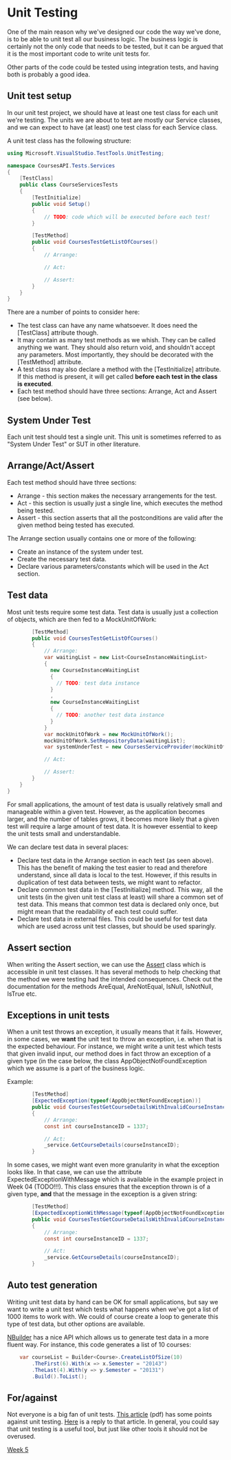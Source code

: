 # Unit Testing

One of the main reason why we've designed our code the way we've done, is to be able to unit test all our business
logic. The business logic is certainly not the only code that needs to be tested, but it can be argued that it is the
most important code to write unit tests for.

Other parts of the code could be tested using integration tests, and having both is probably a good idea.

## Unit test setup

In our unit test project, we should have at least one test class for each unit we're testing. The units we are about 
to test are mostly our Service classes, and we can expect to have (at least) one test class for each Service class.

A unit test class has the following structure:

```c#
using Microsoft.VisualStudio.TestTools.UnitTesting;

namespace CoursesAPI.Tests.Services
{
	[TestClass]
	public class CourseServicesTests
	{
		[TestInitialize]
		public void Setup()
		{
			// TODO: code which will be executed before each test!
		}

		[TestMethod]
		public void CoursesTestGetListOfCourses()
		{
			// Arrange:

			// Act:

			// Assert:
		}
	}
}
```
There are a number of points to consider here:

* The test class can have any name whatsoever. It does need the [TestClass] attribute though.
* It may contain as many test methods as we whish. They can be called anything we want. They should also return void, and shouldn't accept any parameters. Most importantly, they should be decorated with the [TestMethod] attribute.
* A test class may also declare a method with the [TestInitialize] attribute. If this method is present, it will get called __before each test in the class is executed__.
* Each test method should have three sections: Arrange, Act and Assert (see below).

## System Under Test

Each unit test should test a single unit. This unit is sometimes referred to as "System Under Test" or SUT in other
literature.

## Arrange/Act/Assert

Each test method should have three sections: 

* Arrange - this section makes the necessary arrangements for the test.
* Act - this section is usually just a single line, which executes the method being tested.
* Assert - this section asserts that all the postconditions are valid after the given method being tested has executed.

The Arrange section usually contains one or more of the following:

* Create an instance of the system under test.
* Create the necessary test data.
* Declare various parameters/constants which will be used in the Act section.

## Test data

Most unit tests require some test data. Test data is usually just a collection of objects, which are then fed to a 
MockUnitOfWork:

```c#
		[TestMethod]
		public void CoursesTestGetListOfCourses()
		{
			// Arrange:
			var waitingList = new List<CourseInstanceWaitingList>
			{
			  new CourseInstanceWaitingList
			  {
			    // TODO: test data instance
			  }
			  ,
			  new CourseInstanceWaitingList
			  {
			    // TODO: another test data instance
			  }
			}
			var mockUnitOfWork = new MockUnitOfWork();
			mockUnitOfWork.SetRepositoryData(waitingList);
			var systemUnderTest = new CoursesServiceProvider(mockUnitOfWork);

			// Act:

			// Assert:
		}
	}
}
```

For small applications, the amount of test data is usually relatively small and manageable within a given test.
However, as the application becomes larger, and the number of tables grows, it becomes more likely that a given
test will require a large amount of test data. It is however essential to keep the unit tests small and
understandable. 

We can declare test data in several places:

* Declare test data in the Arrange section in each test (as seen above). This has the benefit of making the test easier to read and therefore understand, since all data is local to the test. However, if this results in duplication of test data between tests, we might want to refactor.
* Declare common test data in the [TestInitialize] method. This way, all the unit tests (in the given unit test class at least) will share a common set of test data. This means that common test data is declared only once, but might mean that the readability of each test could suffer.
* Declare test data in external files. This could be useful for test data which are used across unit test classes, but should be used sparingly.

## Assert section

When writing the Assert section, we can use the [Assert](http://msdn.microsoft.com/en-us/library/microsoft.visualstudio.testtools.unittesting.assert.aspx) 
class which is accessible in unit test classes. It has several methods to help checking that the method we were
testing had the intended consequences. Check out the documentation for the methods AreEqual, AreNotEqual, IsNull, 
IsNotNull, IsTrue etc.

## Exceptions in unit tests

When a unit test throws an exception, it usually means that it fails. However, in some cases, we __want__ the unit 
test to throw an exception, i.e. when that is the expected behaviour. For instance, we might write a unit test which
tests that given invalid input, our method does in fact throw an exception of a given type (in the case below, 
the class AppObjectNotFoundException which we assume is a part of the business logic.

Example:

```c#
		[TestMethod]
		[ExpectedException(typeof(AppObjectNotFoundException))]
		public void CoursesTestGetCourseDetailsWithInvalidCourseInstanceID()
		{
			// Arrange:
			const int courseInstanceID = 1337;

			// Act:
			_service.GetCourseDetails(courseInstanceID);
		}
```

In some cases, we might want even more granularity in what the exception looks like. In that case,
we can use the attribute ExpectedExceptionWithMessage which is available in the example project in Week 04 (TODO!!!). 
This class ensures that the exception thrown is of a given type, __and__ that the message in the exception
is a given string:

```c#
		[TestMethod]
		[ExpectedExceptionWithMessage(typeof(AppObjectNotFoundException), "INVALID_COURSEINSTANCE_ID")]
		public void CoursesTestGetCourseDetailsWithInvalidCourseInstanceID()
		{
			// Arrange:
			const int courseInstanceID = 1337;

			// Act:
			_service.GetCourseDetails(courseInstanceID);
		}
```

## Auto test generation

Writing unit test data by hand can be OK for small applications, but say we want to write a unit test which tests
what happens when we've got a list of 1000 items to work with. We could of course create a loop to generate this
type of test data, but other options are available.

[NBuilder](https://code.google.com/p/nbuilder/) has a nice API which allows us to generate test data in a more fluent
way. For instance, this code generates a list of 10 courses:

```c#
	var courseList = Builder<Course>.CreateListOfSize(10)
		.TheFirst(6).With(x => x.Semester = "20143")
		.TheLast(4).With(y => y.Semester = "20131")
		.Build().ToList();
```

## For/against

Not everyone is a big fan of unit tests. [This article](http://www.rbcs-us.com/documents/Why-Most-Unit-Testing-is-Waste.pdf) (pdf) has some points against unit
testing. [Here](http://henrikwarne.com/2014/09/04/a-response-to-why-most-unit-testing-is-waste/) is a reply to that
article. In general, you could say that unit testing is a useful tool, but just like other tools it should not be
overused.


[Week 5](../Week05)
